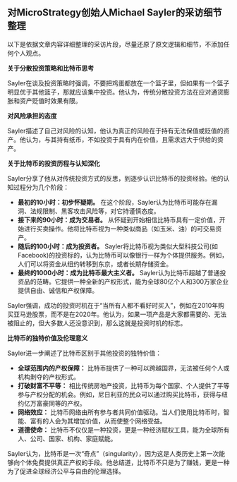 ## 对MicroStrategy创始人Michael Sayler的采访细节整理

以下是依据文章内容详细整理的采访片段，尽量还原了原文逻辑和细节，不添加任何个人观点。

**关于分散投资策略和比特币思考**

Sayler在谈及投资策略时强调，不要把鸡蛋都放在一个篮子里，但如果有一个篮子明显优于其他篮子，那就应该集中投资。他认为，传统分散投资方法在应对通货膨胀和资产贬值时效果有限。

**对风险承担的态度**

Sayler描述了自己对风险的认知，他认为真正的风险在于持有无法保值或贬值的资产。他认为，与其持有纸币，不如投资于具有内在价值，且需求远大于供给的资产。

**关于比特币的投资历程与认知深化**

Sayler分享了他从对传统投资方式的反思，到逐步认识比特币的投资经验。他的认知过程分为几个阶段：

* **最初的10小时：初步怀疑期。** 在这个阶段，Sayler认为比特币可能存在漏洞、法规限制、黑客攻击风险等，对它持谨慎态度。
* **接下来的90小时：成为交易者。** 从怀疑到开始相信比特币具有一定价值，开始进行买卖操作。他将比特币视为一种类似商品（如玉米、油）的可交易资产。
* **随后的100小时：成为投资者。** Sayler将比特币视为类似大型科技公司(如Facebook)的投资标的，认为比特币可以像银行一样为个体提供服务。例如，人们可以将资金从纽约转移到东京，或者长期存储资金。
* **最终的1000小时：成为比特币最大主义者。** Sayler认为比特币超越了普通投资品的范畴。它提供一种全新的产权形式，能为全球80亿个人和300万家企业提供自由、诚信和产权保障。

Sayler强调，成功的投资时机在于“当所有人都不看好时买入”，例如在2010年购买亚马逊股票，而不是在2020年。他认为，如果一项产品是大家都需要的、无法被阻止的，但大多数人还没意识到，那么这就是投资时机的标志。

**比特币的独特价值及伦理意义**

Sayler进一步阐述了比特币区别于其他投资的独特价值：

* **全球范围内的产权保障：** 比特币提供了一种可以跨越国界，无法被任何个人或机构剥夺的产权形式。
* **打破财富不平等：** 相比传统房地产投资，比特币为每个国家、个人提供了平等参与产权分配的机会。例如，尼日利亚的民众可以通过购买比特币，获得与纽约亿万富豪同等的产权。
* **网络效应：** 比特币网络由所有参与者共同价值驱动。当人们使用比特币时，智能、富有的人会为其增加价值，从而使整个网络受益。
* **道德使命：** 比特币不仅仅是一种投资，更是一种经济赋权工具，能为全球所有人、公司、国家、机构、家庭赋能。

Sayler认为，比特币是一次“奇点”（singularity），因为这是人类历史上第一次能够向个体免费提供真正产权的手段。他总结道，比特币不只是为了赚钱，更是一种为了促进全球经济公平与自由的伦理选择。
